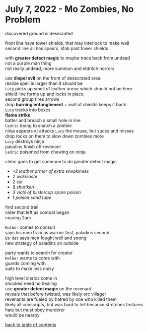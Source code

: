 # July 7, 2022 - Mo Zombies, No Problem

discovered ground is desecrated  

front line have tower shields, that may interlock to make wall  
second line all has spears, stab past tower shields  

with **greater detect magic** to maybe trace back from undead  
not a purple man thing  
not really undead, more summon and eldritch horrors  

use **dispel evil** on the front of desecrated area  
realize spell is larger than it should be  
`Lucy` picks up smell of leather armor which should not be here  
shield line forms up and locks in place  
second group fires arrows  
drop **burning entanglement** + wall of shields keeps it back  
`Lucy` tracks into boxes  
**flame strike**  
batter and breach a small hole in line  
`Cedric` trying to snatch a zombie  
ninja appears at attacks `Lucy` the mouse, but sucks and misses  
drop rocks on them to slow down zombies more  
`Lucy` destroys ninja  
paladins finish off revenant  
`Cedric` poisoned from chewing on ninja  

cleric goes to get someone to do greater detect magic  
- _+2 leather armor of extra sneakiness_
- 2 _wakizashi_
- 2 _sai_
- 8 _shuriken_
- 3 _vials of blistercap spore poison_
- 1 _poison sand tube_

find second trail  
older that left as combat began  
nearing 2am  

`Halber` comes to consult  
says his men train as warrior first, paladins second  
`Qa'dat` says men fought well and strong  
new strategy of paladins on outside  

party wants to search for creator  
`Halber` wants to come with  
guards coming with  
suits to make less noisy  

high level clerics come in  
shocked need no healing  
use **greater detect magic** on the revenant  
reveals that before twisted, was likely orc villager  
revenants are fueled by hatred by one who killed them  
likely all conscripts, but was hard to tell because stretches features  
hate but must obey murderer  
would be nearby  

[back to table of contents](/sessions/README.md)
